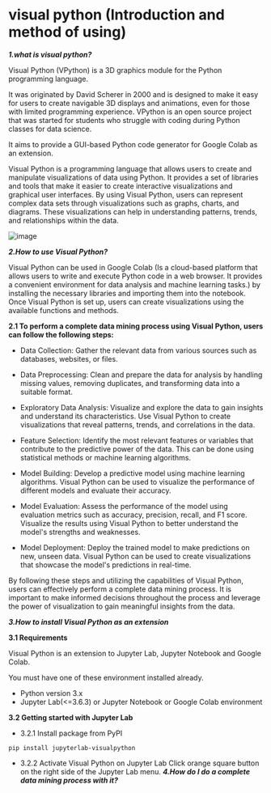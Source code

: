 # visual python (Introduction and method of using)


***1.what is visual python?***


Visual Python (VPython) is a 3D graphics module for the Python programming language. 

It was originated by David Scherer in 2000 and is designed to make it easy for users to create navigable 3D displays and animations, even for those with limited programming experience. VPython is an open source project that was started for students who struggle with coding during Python classes for data science. 

It aims to provide a GUI-based Python code generator for Google Colab as an extension.


Visual Python is a programming language that allows users to create and manipulate visualizations of data using Python. It provides a set of libraries and tools that make it easier to create interactive visualizations and graphical user interfaces. By using Visual Python, users can represent complex data sets through visualizations such as graphs, charts, and diagrams. These visualizations can help in understanding patterns, trends, and relationships within the data.


![image](https://github.com/aysannazarmohamady/visual_python/assets/30371881/e4986167-88f8-4d8a-8ee1-7e4edd6a01e0)



***2.How to use Visual Python?***


Visual Python can be used in Google Colab (Is a cloud-based platform that allows users to write and execute Python code in a web browser. It provides a convenient environment for data analysis and machine learning tasks.) by installing the necessary libraries and importing them into the notebook. Once Visual Python is set up, users can create visualizations using the available functions and methods.


**2.1 To perform a complete data mining process using Visual Python, users can follow the following steps:**


- Data Collection: Gather the relevant data from various sources such as databases, websites, or files.

- Data Preprocessing: Clean and prepare the data for analysis by handling missing values, removing duplicates, and transforming data into a suitable format.

- Exploratory Data Analysis: Visualize and explore the data to gain insights and understand its characteristics. Use Visual Python to create visualizations that reveal patterns, trends, and correlations in the data.

- Feature Selection: Identify the most relevant features or variables that contribute to the predictive power of the data. This can be done using statistical methods or machine learning algorithms.

- Model Building: Develop a predictive model using machine learning algorithms. Visual Python can be used to visualize the performance of different models and evaluate their accuracy.

- Model Evaluation: Assess the performance of the model using evaluation metrics such as accuracy, precision, recall, and F1 score. Visualize the results using Visual Python to better understand the model's strengths and weaknesses.

- Model Deployment: Deploy the trained model to make predictions on new, unseen data. Visual Python can be used to create visualizations that showcase the model's predictions in real-time.

By following these steps and utilizing the capabilities of Visual Python, users can effectively perform a complete data mining process. It is important to make informed decisions throughout the process and leverage the power of visualization to gain meaningful insights from the data.

***3.How to install Visual Python as an extension***



**3.1 Requirements**

Visual Python is an extension to Jupyter Lab, Jupyter Notebook and Google Colab. 

You must have one of these environment installed already.

- Python version 3.x
- Jupyter Lab(<=3.6.3) or Jupyter Notebook or Google Colab environment

**3.2 Getting started with Jupyter Lab**

- 3.2.1 Install package from PyPI
```
pip install jupyterlab-visualpython
```
- 3.2.2 Activate Visual Python on Jupyter Lab
 Click orange square button on the right side of the Jupyter Lab menu.
***4.How do I do a complete data mining process with it?***
